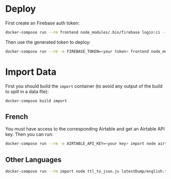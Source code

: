# Deploy

First create an Firebase auth token:

```sh
docker-compose run --rm frontend node_modules/.bin/firebase login:ci --no-localhost
```

Then use the generated token to deploy:

```sh
docker-compose run --rm -e FIREBASE_TOKEN=<your token> frontend node_modules/.bin/firebase deploy --project mime-express
```

# Import Data

First you should build the `import` container (to avoid any output of the build to spill in a data
file):

```sh
docker-compose build import
```

## French

You must have access to the corresponding Airtable and get an Airtable API key. Then you can run:

```sh
docker-compose run --rm -e AIRTABLE_API_KEY=<your key> import node airtable_to_json.js > src/expressions.json
```

## Other Languages

```sh
docker-compose run --rm import node ttl_to_json.js latestDump/english.ttl > data/english.json
```